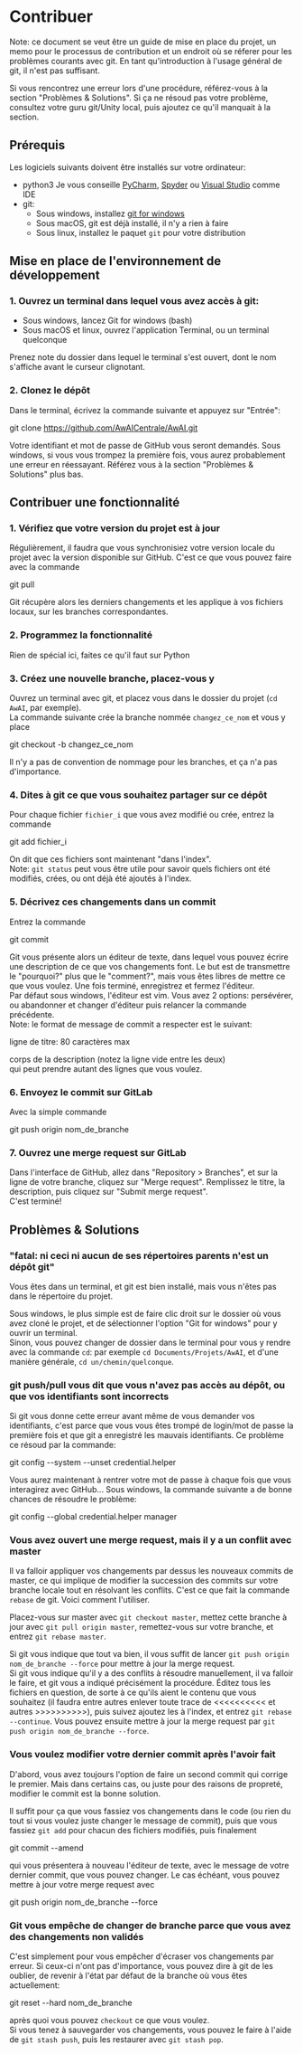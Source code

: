 # Contribuer

Note: ce document se veut être un guide de mise en place du projet, un memo pour le processus de contribution et un endroit où se réferer pour les problèmes courants avec git.
En tant qu'introduction à l'usage général de git, il n'est pas suffisant.  

Si vous rencontrez une erreur lors d'une procédure, référez-vous à la section "Problèmes & Solutions".
Si ça ne résoud pas votre problème, consultez votre guru git/Unity local, puis ajoutez ce qu'il manquait à la section.

## Prérequis

Les logiciels suivants doivent être installés sur votre ordinateur:
* python3
Je vous conseille [PyCharm](https://www.jetbrains.com/pycharm/), [Spyder](https://pypi.org/project/spyder/) ou [Visual Studio](https://code.visualstudio.com/) comme IDE
* git:
  * Sous windows, installez [git for windows](https://gitforwindows.org/)
  * Sous macOS, git est déjà installé, il n'y a rien à faire
  * Sous linux, installez le paquet `git` pour votre distribution

## Mise en place de l'environnement de développement

### 1. Ouvrez un terminal dans lequel vous avez accès à git:

* Sous windows, lancez Git for windows (bash)
* Sous macOS et linux, ouvrez l'application Terminal, ou un terminal quelconque

Prenez note du dossier dans lequel le terminal s'est ouvert, dont le nom s'affiche avant le curseur clignotant.

### 2. Clonez le dépôt

Dans le terminal, écrivez la commande suivante et appuyez sur "Entrée":  

>>>
git clone https://github.com/AwAICentrale/AwAI.git
>>>

Votre identifiant et mot de passe de GitHub vous seront demandés. Sous windows, si vous vous trompez la première fois, vous aurez probablement une erreur en réessayant. Référez vous à la section "Problèmes & Solutions" plus bas.


## Contribuer une fonctionnalité

### 1. Vérifiez que votre version du projet est à jour

Régulièrement, il faudra que vous synchronisiez votre version locale du projet avec la version disponible sur GitHub. C'est ce que vous pouvez faire avec la commande  

>>>
git pull
>>>

Git récupère alors les derniers changements et les applique à vos fichiers locaux, sur les branches correspondantes.

### 2. Programmez la fonctionnalité

Rien de spécial ici, faites ce qu'il faut sur Python

### 3. Créez une nouvelle branche, placez-vous y

Ouvrez un terminal avec git, et placez vous dans le dossier du projet (`cd AwAI`, par exemple).  
La commande suivante crée la branche nommée `changez_ce_nom` et vous y place  

>>>
git checkout -b changez\_ce\_nom
>>>

Il n'y a pas de convention de nommage pour les branches, et ça n'a pas d'importance.

### 4. Dites à git ce que vous souhaitez partager sur ce dépôt

Pour chaque fichier `fichier_i` que vous avez modifié ou crée, entrez la commande  

>>>
git add fichier\_i  
>>>

On dit que ces fichiers sont maintenant "dans l'index".  
Note: `git status` peut vous être utile pour savoir quels fichiers ont été modifiés, crées, ou ont déjà été ajoutés à l'index.

### 5. Décrivez ces changements dans un commit

Entrez la commande  

>>>
git commit  
>>>

Git vous présente alors un éditeur de texte, dans lequel vous pouvez écrire une description de ce que vos changements font. Le but est de transmettre le "pourquoi?" plus que le "comment?", mais vous êtes libres de mettre ce que vous voulez. Une fois terminé, enregistrez et fermez l'éditeur.  
Par défaut sous windows, l'éditeur est vim. Vous avez 2 options: persévérer, ou abandonner et changer d'éditeur puis relancer la commande précédente.  
Note: le format de message de commit a respecter est le suivant:

>>>
ligne de titre: 80 caractères max

corps de la description (notez la ligne vide entre les deux)  
qui peut prendre autant des lignes que vous voulez.
>>>

### 6. Envoyez le commit sur GitLab

Avec la simple commande  
>>>
git push origin nom\_de\_branche
>>>

### 7. Ouvrez une merge request sur GitLab

Dans l'interface de GitHub, allez dans "Repository > Branches", et sur la ligne de votre branche, cliquez sur "Merge request". Remplissez le titre, la description, puis cliquez sur "Submit merge request".  
C'est terminé!

## Problèmes & Solutions

### "fatal: ni ceci ni aucun de ses répertoires parents n'est un dépôt git"

Vous êtes dans un terminal, et git est bien installé, mais vous n'êtes pas dans le répertoire du projet.  

Sous windows, le plus simple est de faire clic droit sur le dossier où vous avez cloné le projet, et de sélectionner l'option "Git for windows" pour y ouvrir un terminal.  
Sinon, vous pouvez changer de dossier dans le terminal pour vous y rendre avec la commande `cd`: par exemple `cd Documents/Projets/AwAI`, et d'une manière générale, `cd un/chemin/quelconque`.

### git push/pull vous dit que vous n'avez pas accès au dépôt, ou que vos identifiants sont incorrects

Si git vous donne cette erreur avant même de vous demander vos identifiants, c'est parce que vous vous êtes trompé de login/mot de passe la première fois et
que git a enregistré les mauvais identifiants. Ce problème ce résoud par la commande:

>>>
git config --system --unset credential.helper
>>>

Vous aurez maintenant à rentrer votre mot de passe à chaque fois que vous interagirez avec GitHub... Sous windows, la commande suivante a de bonne chances de résoudre le problème:

>>>
git config --global credential.helper manager
>>>

### Vous avez ouvert une merge request, mais il y a un conflit avec master

Il va falloir appliquer vos changements par dessus les nouveaux commits de master, ce qui implique de modifier la succession des commits sur votre branche locale tout en résolvant les conflits. C'est ce que fait la commande `rebase` de git. Voici comment l'utiliser.  

Placez-vous sur master avec `git checkout master`, mettez cette branche à jour avec `git pull origin master`, remettez-vous sur votre branche, et entrez `git rebase master`.  

Si git vous indique que tout va bien, il vous suffit de lancer `git push origin nom_de_branche --force` pour mettre à jour la merge request.  
Si git vous indique qu'il y a des conflits à résoudre manuellement, il va falloir le faire, et git vous a indiqué précisément la procédure. Éditez tous les fichiers en question, de sorte à ce qu'ils aient le contenu que vous souhaitez (il faudra entre autres enlever toute trace de <<<<<<<<<< et autres >>>>>>>>>>), puis suivez ajoutez les à l'index, et entrez `git rebase --continue`. Vous pouvez ensuite mettre à jour la merge request par `git push origin nom_de_branche --force`.

### Vous voulez modifier votre dernier commit après l'avoir fait

D'abord, vous avez toujours l'option de faire un second commit qui corrige le premier. Mais dans certains cas, ou juste pour des raisons de propreté,
modifier le commit est la bonne solution.  

Il suffit pour ça que vous fassiez vos changements dans le code (ou rien du tout si vous voulez juste changer le message de commit),
puis que vous fassiez `git add` pour chacun des fichiers modifiés, puis finalement

>>>
git commit --amend
>>>

qui vous présentera à nouveau l'éditeur de texte, avec le message de votre dernier commit, que vous pouvez changer. Le cas échéant, vous pouvez mettre à jour votre merge request avec

>>>
git push origin nom\_de\_branche --force
>>>

### Git vous empêche de changer de branche parce que vous avez des changements non validés

C'est simplement pour vous empêcher d'écraser vos changements par erreur. Si ceux-ci n'ont pas d'importance, vous pouvez dire à git de les oublier, de revenir à l'état par défaut de la branche où vous êtes actuellement:

>>>
git reset --hard nom\_de\_branche
>>>

après quoi vous pouvez `checkout` ce que vous voulez.  
Si vous tenez à sauvegarder vos changements, vous pouvez le faire à l'aide de `git stash push`, puis les restaurer avec `git stash pop`.
